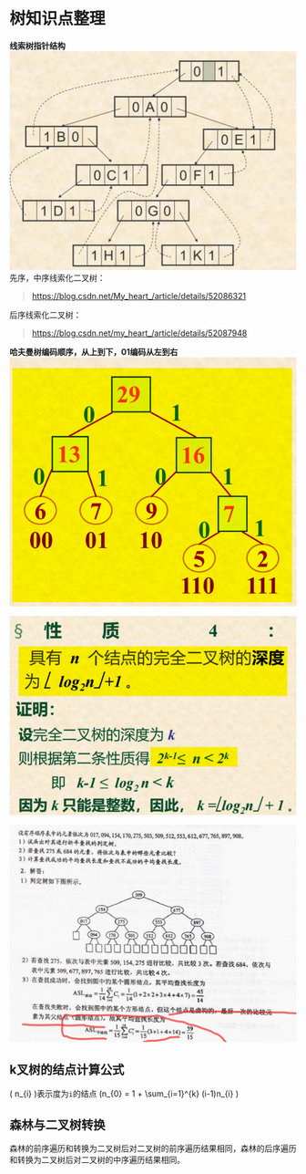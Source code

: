 # 树知识点整理

**线索树指针结构**
![Alt text](image.png)
先序，中序线索化二叉树：
><https://blog.csdn.net/My_heart_/article/details/52086321>

后序线索化二叉树：
><https://blog.csdn.net/my_heart_/article/details/52087948>

**哈夫曼树编码顺序，从上到下，01编码从左到右**
![Alt text](image-1.png)

![Alt text](image-2.png)

![Alt text](image-3.png)

## k叉树的结点计算公式

\( n_{i} \)表示度为`i`的结点
\(n_{0} = 1 +  \sum_{i=1}^{k} (i-1)n_{i} \)

## 森林与二叉树转换

森林的前序遍历和转换为二叉树后对二叉树的前序遍历结果相同，森林的后序遍历和转换为二叉树后对二叉树的中序遍历结果相同。
